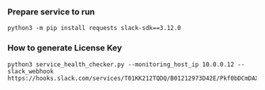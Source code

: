 ### Prepare service to run
```
python3 -m pip install requests slack-sdk==3.12.0
```

### How to generate License Key
```
python3 service_health_checker.py --monitoring_host_ip 10.0.0.12 --slack_webhook https://hooks.slack.com/services/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
```
